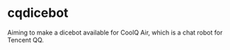 # cqdicebot
Aiming to make a dicebot available for CoolQ Air, which is a chat robot for Tencent QQ.
